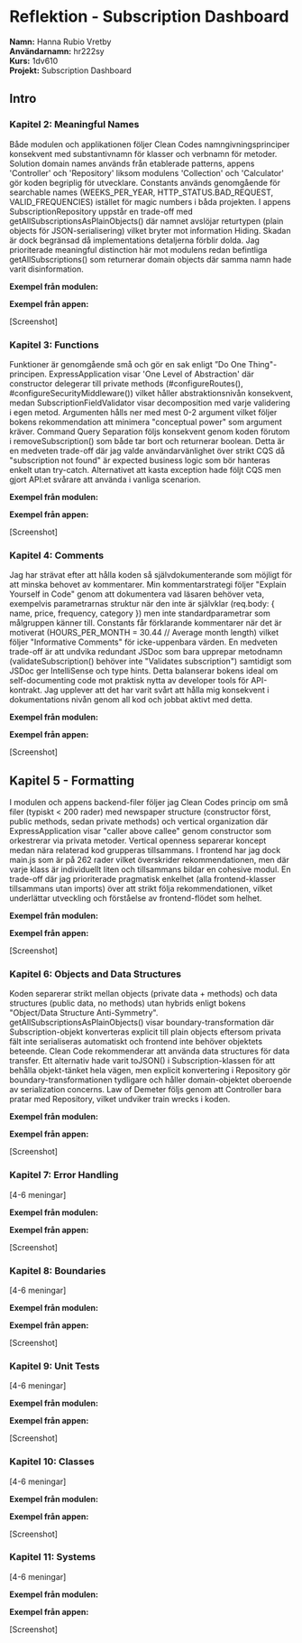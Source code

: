 # Reflektion - Subscription Dashboard

**Namn:** Hanna Rubio Vretby  
**Användarnamn:** hr222sy  
**Kurs:** 1dv610  
**Projekt:** Subscription Dashboard  

## Intro

### Kapitel 2: Meaningful Names
Både modulen och applikationen följer Clean Codes namngivningsprinciper konsekvent med substantivnamn för klasser och verbnamn för metoder. 
Solution domain names används från etablerade patterns, appens 'Controller' och 'Repository' liksom modulens 'Collection' och 'Calculator' gör koden begriplig för utvecklare. Constants används genomgående för searchable names (WEEKS_PER_YEAR, HTTP_STATUS.BAD_REQUEST, VALID_FREQUENCIES) istället för magic numbers i båda projekten. I appens SubscriptionRepository uppstår en trade-off med getAllSubscriptionsAsPlainObjects() där namnet avslöjar returtypen (plain objects för JSON-serialisering) vilket bryter mot information Hiding. Skadan är dock begränsad då implementations detaljerna förblir dolda. Jag prioriterade meaningful distinction här mot modulens redan befintliga getAllSubscriptions() som returnerar domain objects där samma namn hade varit disinformation.


**Exempel från modulen:**

**Exempel från appen:**

[Screenshot]


### Kapitel 3: Functions
Funktioner är genomgående små och gör en sak enligt ”Do One Thing"-principen. ExpressApplication visar 'One Level of Abstraction' där constructor delegerar till private methods (#configureRoutes(), 
#configureSecurityMiddleware()) vilket håller abstraktionsnivån konsekvent, medan SubscriptionFieldValidator visar decomposition med varje validering i egen metod. Argumenten hålls ner med mest 0-2 argument vilket följer bokens rekommendation att minimera "conceptual power" som 
argument kräver. Command Query Separation följs konsekvent genom koden förutom i removeSubscription() som både tar bort och returnerar boolean. Detta är en medveten trade-off där jag valde användarvänlighet över strikt CQS då "subscription not found" är expected business logic som bör hanteras enkelt utan try-catch. Alternativet att kasta exception hade följt CQS men gjort API:et svårare att använda i vanliga scenarion.


**Exempel från modulen:**

**Exempel från appen:**

[Screenshot]


### Kapitel 4: Comments
Jag har strävat efter att hålla koden så självdokumenterande som möjligt för att minska behovet av kommentarer. Min kommentarstrategi följer "Explain Yourself in Code" genom att dokumentera vad läsaren behöver veta, exempelvis parametrarnas struktur när den inte är självklar (req.body: { name, price, frequency, category }) men inte standardparametrar som målgruppen känner till. Constants får förklarande kommentarer när det är motiverat (HOURS_PER_MONTH = 30.44 // Average month length) vilket följer "Informative Comments" för icke-uppenbara värden. En medveten trade-off är att undvika redundant JSDoc som bara upprepar metodnamn (validateSubscription() behöver inte "Validates subscription") samtidigt som JSDoc ger IntelliSense och type hints. Detta balanserar bokens ideal om self-documenting code mot praktisk nytta av developer tools för API-kontrakt. Jag upplever att det har varit svårt att hålla mig konsekvent i dokumentations nivån genom all kod och jobbat aktivt med detta.

**Exempel från modulen:**

**Exempel från appen:**

[Screenshot]


## Kapitel 5 - Formatting
I modulen och appens backend-filer följer jag Clean Codes princip om små filer (typiskt < 200 rader) med newspaper structure (constructor först, public methods, sedan private methods) och vertical organization där ExpressApplication visar "caller above callee" genom constructor som orkestrerar via privata metoder. Vertical openness separerar koncept medan nära relaterad kod grupperas tillsammans. I frontend har jag dock main.js som är på 262 rader vilket överskrider rekommendationen, men där varje klass är individuellt liten och tillsammans bildar en cohesive modul. En trade-off där jag prioriterade pragmatisk enkelhet (alla frontend-klasser tillsammans utan imports) över att strikt följa rekommendationen, vilket underlättar utveckling och förståelse av frontend-flödet som helhet.


**Exempel från modulen:**

**Exempel från appen:**

[Screenshot]


### Kapitel 6: Objects and Data Structures
Koden separerar strikt mellan objects (private data + methods) och data structures (public data, no methods) utan hybrids enligt bokens "Object/Data Structure Anti-Symmetry". getAllSubscriptionsAsPlainObjects() visar boundary-transformation där Subscription-objekt konverteras explicit till plain objects eftersom privata fält inte serialiseras automatiskt 
och frontend inte behöver objektets beteende. Clean Code rekommenderar att använda data structures för data transfer. Ett alternativ hade varit toJSON() i Subscription-klassen för att behålla objekt-tänket hela vägen, men explicit konvertering i Repository gör boundary-transformationen tydligare och håller domain-objektet oberoende av serialization concerns. Law of Demeter följs genom att Controller bara pratar med Repository, vilket undviker train wrecks i koden.


**Exempel från modulen:**

**Exempel från appen:**

[Screenshot]


### Kapitel 7: Error Handling
[4-6 meningar]

**Exempel från modulen:**

**Exempel från appen:**

[Screenshot]


### Kapitel 8: Boundaries
[4-6 meningar]

**Exempel från modulen:**

**Exempel från appen:**

[Screenshot]


### Kapitel 9: Unit Tests
[4-6 meningar]

**Exempel från modulen:**

**Exempel från appen:**

[Screenshot]


### Kapitel 10: Classes
[4-6 meningar]

**Exempel från modulen:**

**Exempel från appen:**

[Screenshot]



### Kapitel 11: Systems
[4-6 meningar]

**Exempel från modulen:**

**Exempel från appen:**

[Screenshot]